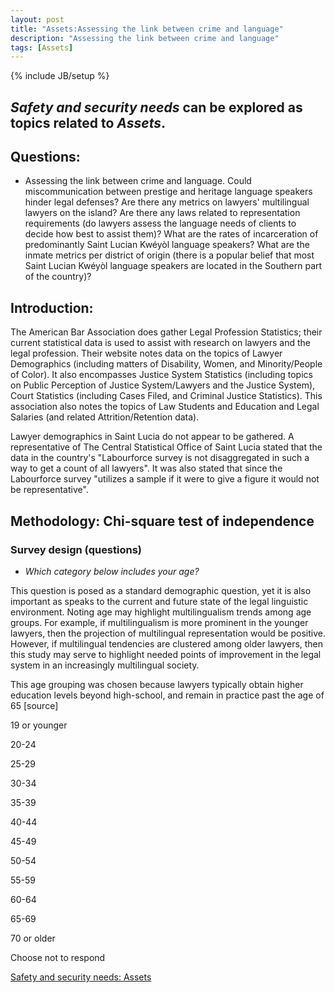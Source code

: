 ```yaml
---
layout: post
title: "Assets:Assessing the link between crime and language"
description: "Assessing the link between crime and language"
tags: [Assets]
---
```

{% include JB/setup %}



## __*Safety and security needs*__ can be explored as topics related to __*Assets*__.

## Questions:

+ Assessing the link between crime and language. Could miscommunication between prestige and heritage language speakers hinder legal defenses? Are there any metrics on lawyers' multilingual lawyers on the island? Are there any laws related to representation requirements (do lawyers assess the language needs of clients to decide how best to assist them)? What are the rates of incarceration of predominantly Saint Lucian Kwéyòl language speakers? What are the inmate metrics per district of origin (there is a popular belief that most Saint Lucian Kwéyòl language speakers are located in the Southern part of the country)?

## Introduction:

The American Bar Association does gather Legal Profession Statistics; their current statistical data is used to assist with research on lawyers and the legal profession. Their website notes data on the topics of Lawyer Demographics (including matters of Disability, Women, and Minority/People of Color). It also encompasses Justice System Statistics (including topics on Public Perception of Justice System/Lawyers and the Justice System), Court Statistics (including Cases Filed, and Criminal Justice Statistics). This association also notes the topics of Law Students and Education and Legal Salaries (and related Attrition/Retention data).

Lawyer demographics in Saint Lucia do not appear to be gathered. A representative of The Central Statistical Office of Saint Lucia stated that the data in the country's "Labourforce survey is not disaggregated in such a way to get a count of all lawyers". It was also stated that since the Labourforce survey "utilizes a sample if it were to give a figure it would not be representative". 

## Methodology: Chi-square test of independence

### Survey design (questions)

+ *Which category below includes your age?*

This question is posed as a standard demographic question, yet it is also important as speaks to the current and future state of the legal linguistic environment. Noting age may highlight multilingualism trends among age groups. For example, if multilingualism is more prominent in the younger lawyers, then the projection of multilingual representation would be positive. However, if multilingual tendencies are clustered among older lawyers, then this study may serve to highlight needed points of improvement in the legal system in an increasingly multilingual society.

This age grouping was chosen because lawyers typically obtain higher education levels beyond high-school, and remain in practice past the age of 65 [source]

19 or younger

20-24

25-29

30-34

35-39

40-44

45-49

50-54

55-59
 
60-64

65-69 

70 or older

Choose not to respond


[Safety and security needs: Assets](https://llord1.github.io/2020/07/08/Assets)